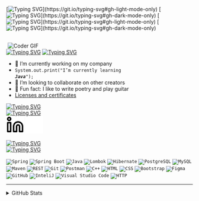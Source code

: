 [![Typing SVG](https://readme-typing-svg.herokuapp.com?font=Motseratt&weight=800&size=35&duration=6000&pause=100000&color=000000&width=435&lines=Hi+there!)](https://git.io/typing-svg#gh-light-mode-only)  
[![Typing SVG](https://readme-typing-svg.herokuapp.com?font=Motseratt&weight=800&size=35&duration=3000&pause=100000&color=F7F7F7&width=435&lines=Hi+there!)](https://git.io/typing-svg#gh-dark-mode-only) 
[![Typing SVG](https://readme-typing-svg.herokuapp.com?font=Motseratt&weight=800&size=27&duration=3000&pause=3000&color=000000&width=715&lines=I'm+Alexey+Burak%2C+Java+Software+Engineer!)](https://git.io/typing-svg#gh-light-mode-only)
[![Typing SVG](https://readme-typing-svg.herokuapp.com?font=Motseratt&weight=800&size=27&duration=3000&pause=3000&color=F7F7F7&width=715&lines=I'm+Alexey+Burak%2C+Java+Software+Engineer!)](https://git.io/typing-svg#gh-dark-mode-only)

<br />

<img align="right" src="https://media.giphy.com/media/SWoSkN6DxTszqIKEqv/giphy.gif" alt="Coder GIF" width="500">

[![Typing SVG](https://readme-typing-svg.herokuapp.com?font=Motseratt&weight=800&size=22&duration=3000&pause=3000&color=000000&width=300&lines=About+me%3A)](https://git.io/typing-svg#gh-light-mode-only)
[![Typing SVG](https://readme-typing-svg.herokuapp.com?font=Motseratt&weight=800&size=22&duration=3000&pause=3000&color=F7F7F7&width=300&lines=About+me%3A)](https://git.io/typing-svg#gh-dark-mode-only)
- 🔭 I’m currently working on my company
- <code>System.out.print("I’m currently learning ***Java***");</code>
- 👯 I’m looking to collaborate on other creators
- 🤙 Fun fact: I like to write poetry and play guitar
- [Licenses and certificates](./certificates)

[![Typing SVG](https://readme-typing-svg.herokuapp.com?font=Motseratt&weight=800&size=22&duration=3000&pause=3000&color=000000&width=300&lines=Connect+with+me%3A)](https://git.io/typing-svg#gh-light-mode-only)  
[![Typing SVG](https://readme-typing-svg.herokuapp.com?font=Motseratt&weight=800&size=22&duration=3000&pause=3000&color=F7F7F7&width=300&lines=Connect+with+me%3A)](https://git.io/typing-svg#gh-dark-mode-only)  
[![website](./img/linkedin-light.svg)](https://linkedin.com/in/alexey-burak#gh-light-mode-only)
[![website](./img/linkedin-dark.svg)](https://linkedin.com/in/alexey-burak#gh-dark-mode-only)

[![Typing SVG](https://readme-typing-svg.herokuapp.com?font=Motseratt&weight=800&size=22&duration=3000&pause=3000&color=000000&width=300&lines=Languages+and+Tools%3A)](https://git.io/typing-svg#gh-light-mode-only)  
[![Typing SVG](https://readme-typing-svg.herokuapp.com?font=Motseratt&weight=800&size=22&duration=3000&pause=3000&color=F7F7F7&width=300&lines=Languages+and+Tools%3A)](https://git.io/typing-svg#gh-dark-mode-only) 




<div align="left">
	<code><img height="40" src="https://user-images.githubusercontent.com/25181517/117201470-f6d56780-adec-11eb-8f7c-e70e376cfd07.png" alt="Spring" title="Spring" /></code>
	<code><img height="40" src="https://user-images.githubusercontent.com/25181517/183891303-41f257f8-6b3d-487c-aa56-c497b880d0fb.png" alt="Spring Boot" title="Spring Boot" /></code>
	<code><img height="40" src="https://user-images.githubusercontent.com/25181517/117201156-9a724800-adec-11eb-9a9d-3cd0f67da4bc.png" alt="Java" title="Java" /></code>
	<code><img height="40" src="https://user-images.githubusercontent.com/25181517/190229463-87fa862f-ccf0-48da-8023-940d287df610.png" alt="Lombok" title="Lombok" /></code>
	<code><img height="40" src="https://user-images.githubusercontent.com/25181517/117207493-49665200-adf4-11eb-808e-a9c0fcc2a0a0.png" alt="Hibernate" title="Hibernate" /></code>
	<code><img height="40" src="https://user-images.githubusercontent.com/25181517/117208740-bfb78400-adf5-11eb-97bb-09072b6bedfc.png" alt="PostgreSQL" title="PostgreSQL" /></code>
	<code><img height="40" src="https://user-images.githubusercontent.com/25181517/183896128-ec99105a-ec1a-4d85-b08b-1aa1620b2046.png" alt="MySQL" title="MySQL" /></code>
	<code><img height="40" src="https://user-images.githubusercontent.com/25181517/117207242-07d5a700-adf4-11eb-975e-be04e62b984b.png" alt="Maven" title="Maven" /></code>
	<code><img height="40" src="https://user-images.githubusercontent.com/25181517/192107858-fe19f043-c502-4009-8c47-476fc89718ad.png" alt="REST" title="REST" /></code>
	<code><img height="40" src="https://user-images.githubusercontent.com/25181517/192108372-f71d70ac-7ae6-4c0d-8395-51d8870c2ef0.png" alt="Git" title="Git" /></code>
	<code><img height="40" src="https://user-images.githubusercontent.com/25181517/192109061-e138ca71-337c-4019-8d42-4792fdaa7128.png" alt="Postman" title="Postman" /></code>
	<code><img height="40" src="https://user-images.githubusercontent.com/25181517/192106073-90fffafe-3562-4ff9-a37e-c77a2da0ff58.png" alt="C++" title="C++" /></code>
	<code><img height="40" src="https://user-images.githubusercontent.com/25181517/192158954-f88b5814-d510-4564-b285-dff7d6400dad.png" alt="HTML" title="HTML" /></code>
	<code><img height="40" src="https://user-images.githubusercontent.com/25181517/183898674-75a4a1b1-f960-4ea9-abcb-637170a00a75.png" alt="CSS" title="CSS" /></code>
	<code><img height="40" src="https://user-images.githubusercontent.com/25181517/183898054-b3d693d4-dafb-4808-a509-bab54cf5de34.png" alt="Bootstrap" title="Bootstrap" /></code>
	<code><img height="40" src="https://user-images.githubusercontent.com/25181517/189715289-df3ee512-6eca-463f-a0f4-c10d94a06b2f.png" alt="Figma" title="Figma" /></code>
	<code><img height="40" src="https://user-images.githubusercontent.com/25181517/192108374-8da61ba1-99ec-41d7-80b8-fb2f7c0a4948.png" alt="GitHub" title="GitHub" /></code>
	<code><img height="40" src="https://user-images.githubusercontent.com/25181517/192108890-200809d1-439c-4e23-90d3-b090cf9a4eea.png" alt="InteliJ" title="InteliJ" /></code>
	<code><img height="40" src="https://user-images.githubusercontent.com/25181517/192108891-d86b6220-e232-423a-bf5f-90903e6887c3.png" alt="Visual Studio Code" title="Visual Studio Code" /></code>
	<code><img height="40" src="https://user-images.githubusercontent.com/25181517/192107854-765620d7-f909-4953-a6da-36e1ef69eea6.png" alt="HTTP" title="HTTP" /></code>
</div>


---

<details>

<br />

  <summary> GitHub Stats</summary>

  <img align="left" alt="Alexey Burak GitHub Stats" src="https://github-readme-stats.vercel.app/api?username=alexeyburak&show_icons=true&hide_border=false&title_color=#212121&icon_color=#212121&bg_color=#fff&text_color=#212121&border_color=#373aed" />

</details>


